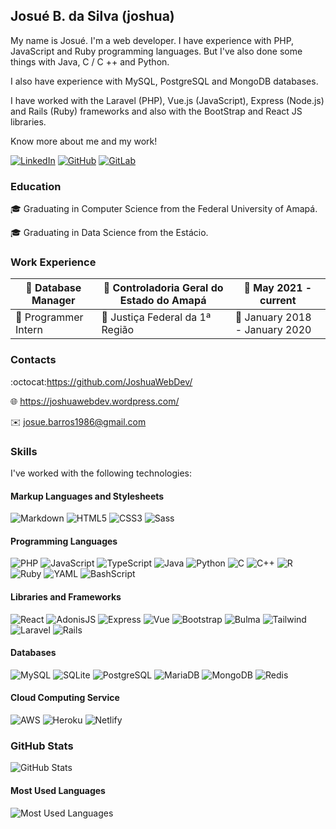 ## Josué B. da Silva (joshua)

My name is Josué. I'm a web developer. I have experience with PHP, JavaScript and Ruby programming languages. But I've also done some things with Java, C / C ++ and Python.

I also have experience with MySQL, PostgreSQL and MongoDB databases.

I have worked with the Laravel (PHP), Vue.js (JavaScript), Express (Node.js) and Rails (Ruby) frameworks and also with the BootStrap and React JS libraries.

Know more about me and my work!

[![LinkedIn](https://img.shields.io/badge/LinkedIn-0077B5?style=for-the-badge&logo=linkedin&logoColor=white)](https://www.linkedin.com/in/joshuawebdev/)
[![GitHub](https://img.shields.io/badge/GitHub-100000?style=for-the-badge&logo=github&logoColor=white)](https://github.com/JoshuaWebDev)
[![GitLab](https://img.shields.io/badge/GitLab-330F63?style=for-the-badge&logo=gitlab&logoColor=white)](https://gitlab.com/Joshua86)

### Education

:mortar_board: Graduating in Computer Science from the Federal University of Amapá.

:mortar_board: Graduating in Data Science from the Estácio.


### Work Experience

|:bust_in_silhouette: Database Manager           |:office: Controladoria Geral do Estado do Amapá|:calendar: May 2021 - current         |
|------------------------------------------------|-----------------------------------------------|--------------------------------------|
|:bust_in_silhouette: Programmer Intern          |:office: Justiça Federal da 1ª Região          |:calendar: January 2018 - January 2020|


### Contacts

:octocat:https://github.com/JoshuaWebDev/

:globe_with_meridians: https://joshuawebdev.wordpress.com/

:envelope: josue.barros1986@gmail.com

### Skills

I've worked with the following technologies:

#### Markup Languages and Stylesheets

![Markdown](https://img.shields.io/badge/Markdown-000?style=for-the-badge&logo=markdown)
![HTML5](https://img.shields.io/badge/HTML5-E34F26?style=for-the-badge&logo=html5&logoColor=white)
![CSS3](https://img.shields.io/badge/CSS3-1572B6?style=for-the-badge&logo=css3&logoColor=white)
![Sass](https://img.shields.io/badge/Sass-000?style=for-the-badge&logo=sass)

#### Programming Languages

![PHP](https://img.shields.io/badge/PHP-777BB4?style=for-the-badge&logo=php&logoColor=white)
![JavaScript](https://img.shields.io/badge/JavaScript-F7DF1E?style=for-the-badge&logo=javascript&logoColor=black)
![TypeScript](https://img.shields.io/badge/TypeScript-007ACC?style=for-the-badge&logo=typescript&logoColor=white)
![Java](https://img.shields.io/badge/java-%23ED8B00.svg?style=for-the-badge&logo=openjdk&logoColor=white)
![Python](https://img.shields.io/badge/python-3670A0?style=for-the-badge&logo=python&logoColor=ffdd54)
![C](https://img.shields.io/badge/C-00599C?style=for-the-badge&logo=c&logoColor=white)
![C++](https://img.shields.io/badge/C%2B%2B-00599C?style=for-the-badge&logo=c%2B%2B&logoColor=white)
![R](https://img.shields.io/badge/R-276DC3?style=for-the-badge&logo=r&logoColor=white)
![Ruby](https://img.shields.io/badge/Ruby-CC342D?style=for-the-badge&logo=ruby&logoColor=white)
![YAML](https://img.shields.io/badge/yaml-%23ffffff.svg?style=for-the-badge&logo=yaml&logoColor=151515)
![BashScript](https://img.shields.io/badge/bash%20script-0101?style=flat&logo=gnubash&logoColor=%23FFFFFF&labelColor=%23000000)

#### Libraries and Frameworks

![React](https://img.shields.io/badge/React-20232A?style=for-the-badge&logo=react&logoColor=61DAFB)
![AdonisJS](https://img.shields.io/badge/adonisjs-%23220052.svg?style=for-the-badge&logo=adonisjs&logoColor=white)
![Express](https://img.shields.io/badge/express.js-%23404d59.svg?style=for-the-badge&logo=express&logoColor=%2361DAFB)
![Vue](https://img.shields.io/badge/vuejs-%2335495e.svg?style=for-the-badge&logo=vuedotjs&logoColor=%234FC08D)
![Bootstrap](https://img.shields.io/badge/-boostrap-0D1117?style=for-the-badge&logo=bootstrap&labelColor=0D1117)
![Bulma](https://img.shields.io/badge/bulma-00D0B1?style=for-the-badge&logo=bulma&logoColor=white)
![Tailwind](https://img.shields.io/badge/tailwindcss-%2338B2AC.svg?style=for-the-badge&logo=tailwind-css&logoColor=white)
![Laravel](https://img.shields.io/badge/laravel-%23FF2D20.svg?style=for-the-badge&logo=laravel&logoColor=white)
![Rails](https://img.shields.io/badge/rails-%23CC0000.svg?style=for-the-badge&logo=ruby-on-rails&logoColor=white)

#### Databases

![MySQL](https://img.shields.io/badge/MySQL-00000F?style=for-the-badge&logo=mysql&logoColor=white)
![SQLite](https://img.shields.io/badge/SQLite-000?style=for-the-badge&logo=sqlite&logoColor=07405E)
![PostgreSQL](https://img.shields.io/badge/PostgreSQL-000?style=for-the-badge&logo=postgresql)
![MariaDB](https://img.shields.io/badge/MariaDB-003545?style=for-the-badge&logo=mariadb&logoColor=white)
![MongoDB](https://img.shields.io/badge/MongoDB-%234ea94b.svg?style=for-the-badge&logo=mongodb&logoColor=white)
![Redis](https://img.shields.io/badge/redis-%23DD0031.svg?style=for-the-badge&logo=redis&logoColor=white)

#### Cloud Computing Service

![AWS](https://img.shields.io/badge/AWS-000.svg?style=for-the-badge&logo=amazon-aws&logoColor=white)
![Heroku](https://img.shields.io/badge/heroku-%23430098.svg?style=for-the-badge&logo=heroku&logoColor=white)
![Netlify](https://img.shields.io/badge/netlify-%23000000.svg?style=for-the-badge&logo=netlify&logoColor=#00C7B7)


### GitHub Stats

![GitHub Stats](https://github-readme-stats.vercel.app/api?username=joshuawebdev&theme=transparent&bg_color=333&border_color=FFF&show_icons=true&icon_color=FFF&title_color=30A3DC&text_color=FFF)

#### Most Used Languages

![Most Used Languages](https://github-readme-stats-git-masterrstaa-rickstaa.vercel.app/api/top-langs/?username=joshuawebdev&layout=compact&bg_color=333&border_color=FFF&title_color=30A3DC&text_color=FFF)
